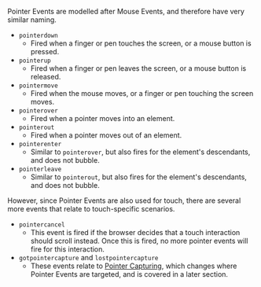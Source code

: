 Pointer Events are modelled after Mouse Events, and therefore have very similar naming.

  * `pointerdown`
    * Fired when a finger or pen touches the screen, or a mouse button is pressed.
  * `pointerup`
    * Fired when a finger or pen leaves the screen, or a mouse button is released.
  * `pointermove`
    * Fired when the mouse moves, or a finger or pen touching the screen moves.
  * `pointerover`
    * Fired when a pointer moves into an element.
  * `pointerout`
    * Fired when a pointer moves out of an element.
  * `pointerenter`
    * Similar to `pointerover`, but also fires for the element's descendants, and does not bubble.
  * `pointerleave`
    * Similar to `pointerout`, but also fires for the element's descendants, and does not bubble.

However, since Pointer Events are also used for touch, there are several more events that relate to touch-specific scenarios.

  * `pointercancel`
    * This event is fired if the browser decides that a touch interaction should scroll instead. Once this is fired, no more pointer events will fire for this interaction.
  * `gotpointercapture` and `lostpointercapture`
    * These events relate to [Pointer Capturing](https://developer.mozilla.org/en-US/docs/Web/API/Pointer_events#capturing_the_pointer), which changes where Pointer Events are targeted, and is covered in a later section.
